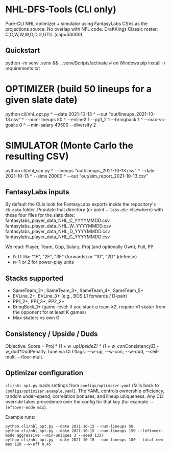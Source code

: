 # NHL-DFS-Tools (CLI only)

Pure-CLI NHL optimizer + simulator using FantasyLabs CSVs as the projections source.
No overlap with NFL code. DraftKings Classic roster: C,C,W,W,W,D,D,G,UTIL (cap=50000).

## Quickstart
python -m venv .venv && . .venv/Scripts/activate  # on Windows
pip install -r requirements.txt

# OPTIMIZER (build 50 lineups for a given slate date)
python cli/nhl_opt.py ^
  --date 2021-10-13 ^
  --out "out/lineups_2021-10-13.csv" ^
  --num-lineups 50 ^
  --evline2 1 --pp1_2 1 --bringback 1 ^
  --max-vs-goalie 0 ^
  --min-salary 49500 --diversify 2

# SIMULATOR (Monte Carlo the resulting CSV)
python cli/nhl_sim.py ^
  --lineups "out/lineups_2021-10-13.csv" ^
  --date 2021-10-13 ^
  --sims 20000 ^
  --out "out/sim_report_2021-10-13.csv"

## FantasyLabs inputs
By default the CLIs look for FantasyLabs exports inside the repository's `dk_data` folder.
Populate that directory (or point `--labs-dir` elsewhere) with these four files for the slate date:
  fantasylabs_player_data_NHL_C_YYYYMMDD.csv
  fantasylabs_player_data_NHL_W_YYYYMMDD.csv
  fantasylabs_player_data_NHL_D_YYYYMMDD.csv
  fantasylabs_player_data_NHL_G_YYYYMMDD.csv

We read: Player, Team, Opp, Salary, Proj (and optionally Own), Full, PP.
- `Full` like "1F", "2F", "3F" (forwards) or "1D", "2D" (defense)
- `PP` 1 or 2 for power-play units

## Stacks supported
- SameTeam_2+, SameTeam_3+, SameTeam_4+, SameTeam_5+
- EVLine_2+, EVLine_3+ (e.g., BOS L1 forwards / D-pair)
- PP1_2+, PP1_3+, PP2_2+
- BringBack_1+ (game-level: if you stack a team ≥2, require ≥1 skater from the opponent for at least K games)
- Max skaters vs own G

## Consistency / Upside / Duds
Objective:  Score = Proj * (1 + w_up*UpsideZ) * (1 + w_con*ConsistencyZ) - w_dud*DudPenalty
Tune via CLI flags: --w-up, --w-con, --w-dud, --ceil-mult, --floor-mult.

## Optimizer configuration

`cli/nhl_opt.py` loads settings from `configs/optimizer.yaml` (falls back to
`configs/optimizer.example.yaml`).  The YAML controls ownership efficiency,
random under-spend, correlation bonuses, and lineup uniqueness.  Any CLI
override takes precedence over the config for that key (for example
`--leftover-mode mix`).

Example runs:

```
python cli/nhl_opt.py --date 2021-10-15 --num-lineups 50
python cli/nhl_opt.py --date 2021-10-15 --num-lineups 150 --leftover-mode aggressive --min-uniques 3 --seed 1337
python cli/nhl_opt.py --date 2021-10-15 --num-lineups 100 --total-own-max 120 --w-eff 0.45
```
